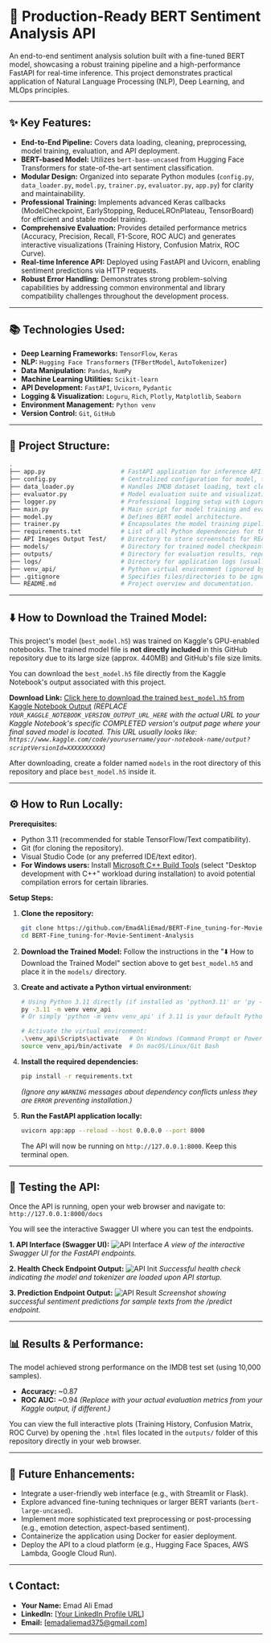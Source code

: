 # 🚀 Production-Ready BERT Sentiment Analysis API

An end-to-end sentiment analysis solution built with a fine-tuned BERT model, showcasing a robust training pipeline and a high-performance FastAPI for real-time inference. This project demonstrates practical application of Natural Language Processing (NLP), Deep Learning, and MLOps principles.

---

## ✨ Key Features:

*   **End-to-End Pipeline:** Covers data loading, cleaning, preprocessing, model training, evaluation, and API deployment.
*   **BERT-based Model:** Utilizes `bert-base-uncased` from Hugging Face Transformers for state-of-the-art sentiment classification.
*   **Modular Design:** Organized into separate Python modules (`config.py`, `data_loader.py`, `model.py`, `trainer.py`, `evaluator.py`, `app.py`) for clarity and maintainability.
*   **Professional Training:** Implements advanced Keras callbacks (ModelCheckpoint, EarlyStopping, ReduceLROnPlateau, TensorBoard) for efficient and stable model training.
*   **Comprehensive Evaluation:** Provides detailed performance metrics (Accuracy, Precision, Recall, F1-Score, ROC AUC) and generates interactive visualizations (Training History, Confusion Matrix, ROC Curve).
*   **Real-time Inference API:** Deployed using FastAPI and Uvicorn, enabling sentiment predictions via HTTP requests.
*   **Robust Error Handling:** Demonstrates strong problem-solving capabilities by addressing common environmental and library compatibility challenges throughout the development process.

---

## 📚 Technologies Used:

*   **Deep Learning Frameworks:** `TensorFlow`, `Keras`
*   **NLP:** `Hugging Face Transformers` (`TFBertModel`, `AutoTokenizer`)
*   **Data Manipulation:** `Pandas`, `NumPy`
*   **Machine Learning Utilities:** `Scikit-learn`
*   **API Development:** `FastAPI`, `Uvicorn`, `Pydantic`
*   **Logging & Visualization:** `Loguru`, `Rich`, `Plotly`, `Matplotlib`, `Seaborn`
*   **Environment Management:** `Python venv`
*   **Version Control:** `Git`, `GitHub`

---

## 📂 Project Structure:

```bash
.
├── app.py                     # FastAPI application for inference API.
├── config.py                  # Centralized configuration for model, training, and project paths.
├── data_loader.py             # Handles IMDB dataset loading, text cleaning, and data splitting.
├── evaluator.py               # Model evaluation suite and visualization generation.
├── logger.py                  # Professional logging setup with Loguru and Rich.
├── main.py                    # Main script for model training and evaluation pipeline.
├── model.py                   # Defines BERT model architecture.
├── trainer.py                 # Encapsulates the model training pipeline.
├── requirements.txt           # List of all Python dependencies for the project.
├── API Images Output Test/    # Directory to store screenshots for README.md display.
├── models/                    # Directory for trained model checkpoints (best_model.h5 - NOT versioned on GitHub due to size).
├── outputs/                   # Directory for evaluation results, reports, and interactive plots (HTML files).
├── logs/                      # Directory for application logs (usually not versioned on GitHub).
├── venv_api/                  # Python virtual environment (ignored by .gitignore).
├── .gitignore                 # Specifies files/directories to be ignored by Git (e.g., large models, virtual environments).
└── README.md                  # Project overview and documentation.
```

---

## ⬇️ How to Download the Trained Model:

This project's model (`best_model.h5`) was trained on Kaggle's GPU-enabled notebooks. The trained model file is **not directly included** in this GitHub repository due to its large size (approx. 440MB) and GitHub's file size limits.

You can download the `best_model.h5` file directly from the Kaggle Notebook's output associated with this project.

**Download Link:**
[Click here to download the trained `best_model.h5` from Kaggle Notebook Output](**YOUR_KAGGLE_NOTEBOOK_VERSION_OUTPUT_URL_HERE**)
*(REPLACE `YOUR_KAGGLE_NOTEBOOK_VERSION_OUTPUT_URL_HERE` with the actual URL to your Kaggle Notebook's specific COMPLETED version's output page where your final saved model is located. This URL usually looks like: `https://www.kaggle.com/code/yourusername/your-notebook-name/output?scriptVersionId=XXXXXXXXXX`)*

After downloading, create a folder named `models` in the root directory of this repository and place `best_model.h5` inside it.

---

## ⚙️ How to Run Locally:

**Prerequisites:**
*   Python 3.11 (recommended for stable TensorFlow/Text compatibility).
*   Git (for cloning the repository).
*   Visual Studio Code (or any preferred IDE/text editor).
*   **For Windows users:** Install [Microsoft C++ Build Tools](https://visualstudio.microsoft.com/visual-cpp-build-tools/) (select "Desktop development with C++" workload during installation) to avoid potential compilation errors for certain libraries.

**Setup Steps:**

1.  **Clone the repository:**
    ```bash
    git clone https://github.com/EmadAliEmad/BERT-Fine_tuning-for-Movie-Sentiment-Analysis.git
    cd BERT-Fine_tuning-for-Movie-Sentiment-Analysis
    ```

2.  **Download the Trained Model:**
    Follow the instructions in the "⬇️ How to Download the Trained Model" section above to get `best_model.h5` and place it in the `models/` directory.

3.  **Create and activate a Python virtual environment:**
    ```bash
    # Using Python 3.11 directly (if installed as 'python3.11' or 'py -3.11')
    py -3.11 -m venv venv_api 
    # Or simply 'python -m venv venv_api' if 3.11 is your default Python.
    
    # Activate the virtual environment:
    .\venv_api\Scripts\activate   # On Windows (Command Prompt or PowerShell)
    source venv_api/bin/activate  # On macOS/Linux/Git Bash
    ```

4.  **Install the required dependencies:**
    ```bash
    pip install -r requirements.txt
    ```
    *(Ignore any `WARNING` messages about dependency conflicts unless they are `ERROR` preventing installation.)*

5.  **Run the FastAPI application locally:**
    ```bash
    uvicorn app:app --reload --host 0.0.0.0 --port 8000
    ```
    The API will now be running on `http://127.0.0.1:8000`. Keep this terminal open.

---

## 🧪 Testing the API:

Once the API is running, open your web browser and navigate to: `http://127.0.0.1:8000/docs`

You will see the interactive Swagger UI where you can test the endpoints.

**1. API Interface (Swagger UI):**
![API Interface](API%20Images%20Output%20Test/API%20Interface.png)
*A view of the interactive Swagger UI for the FastAPI endpoints.*

**2. Health Check Endpoint Output:**
![API Init](API%20Images%20Output%20Test/API%20init.png)
*Successful health check indicating the model and tokenizer are loaded upon API startup.*

**3. Prediction Endpoint Output:**
![API Result](API%20Images%20Output%20Test/API%20result.png)
*Screenshot showing successful sentiment predictions for sample texts from the /predict endpoint.*

---

## 📊 Results & Performance:

The model achieved strong performance on the IMDB test set (using 10,000 samples).
*   **Accuracy:** ~0.87
*   **ROC AUC:** ~0.94
*(Replace with your actual evaluation metrics from your Kaggle output, if different.)*

You can view the full interactive plots (Training History, Confusion Matrix, ROC Curve) by opening the `.html` files located in the `outputs/` folder of this repository directly in your web browser.

---

## 🚀 Future Enhancements:

*   Integrate a user-friendly web interface (e.g., with Streamlit or Flask).
*   Explore advanced fine-tuning techniques or larger BERT variants (`bert-large-uncased`).
*   Implement more sophisticated text preprocessing or post-processing (e.g., emotion detection, aspect-based sentiment).
*   Containerize the application using Docker for easier deployment.
*   Deploy the API to a cloud platform (e.g., Hugging Face Spaces, AWS Lambda, Google Cloud Run).

---

## 📞 Contact:

*   **Your Name:** Emad Ali Emad
*   **LinkedIn:** [[Your LinkedIn Profile URL](https://www.linkedin.com/in/emad-ali-emad-886647199/)]
*   **Email:** [emadaliemad375@gmail.com]

---
```
